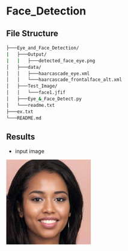 # Face_Detection
## File Structure
``` bash
├───Eye_and_Face_Detection/
|   ├───Output/
|   |   ├───detected_face_eye.png
│   ├───data/
│   │   ├───haarcascade_eye.xml
│   │   └───haarcascade_frontalface_alt.xml
│   ├───Test_Image/
│   │   └───face1.jfif
│   ├───Eye_&_Face_Detect.py
│   └───readme.txt
├───ex.txt
└───README.md
```
## Results
- input image

![image](Eye_and_Face_Detection/Test_Image/face1.jfif)


